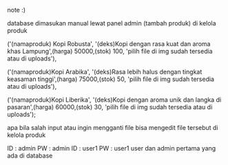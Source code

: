 note :)

database dimasukan manual lewat panel admin (tambah produk) di kelola produk

('(namaproduk) Kopi Robusta', '(deks)Kopi dengan rasa kuat dan aroma khas Lampung',(harga) 50000,(stok) 100, 'pilih file di img sudah tersedia atau di uploads'),

('(namaproduk)Kopi Arabika', '(deks)Rasa lebih halus dengan tingkat keasaman tinggi',(harga) 75000,(stok) 50, 'pilih file di img sudah tersedia atau di uploads'),

('(namaproduk)Kopi Liberika', '(deks)Kopi dengan aroma unik dan langka di pasaran',(harga) 60000,(stok) 30, 'pilih file di img sudah tersedia atau di uploads');

apa bila salah input atau ingin mengganti file bisa mengedit file tersebut di kelola produk

ID : admin PW : admin
ID : user1  PW : user1
user dan admin pertama yang ada di database
